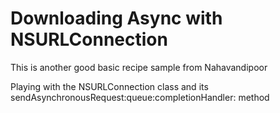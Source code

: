 # Downloading Async with NSURLConnection

This is another good basic recipe sample from Nahavandipoor

Playing with the NSURLConnection class and its sendAsynchronousRequest:queue:completionHandler: method
